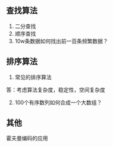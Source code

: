 ## 查找算法

1. 二分查找
2. 顺序查找
3. 10w条数据如何找出前一百条频繁数据？



## 排序算法

1. 常见的排序算法

答：考虑算法复杂度，稳定性，空间复杂度

2. 100个有序数列如何合成一个大数组？

## 其他

霍夫曼编码的应用
